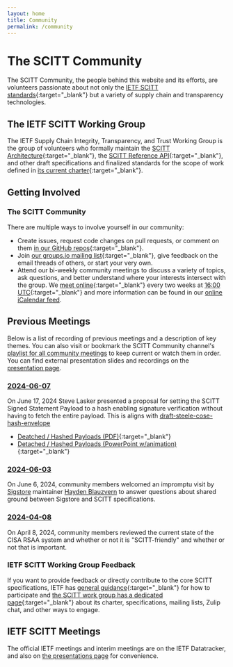 ```yaml
---
layout: home
title: Community
permalink: /community
---
```

# The SCITT Community

The SCITT Community, the people behind this website and its efforts, are volunteers passionate about not only the [IETF SCITT standards](https://datatracker.ietf.org/doc/draft-ietf-scitt-architecture/){:target="_blank"} but a variety of supply chain and transparency technologies.

## The IETF SCITT Working Group

The IETF Supply Chain Integrity, Transparency, and Trust Working Group is the group of volunteers who formally maintain the [SCITT Architecture](https://datatracker.ietf.org/doc/draft-ietf-scitt-architecture/){:target="_blank"}, the [SCITT Reference API](https://datatracker.ietf.org/doc/draft-ietf-scitt-scrapi/){:target="_blank"}, and other draft specifications and finalized standards for the scope of work defined in [its current charter](https://datatracker.ietf.org/wg/scitt/about/){:target="_blank"}.

## Getting Involved

### The SCITT Community

There are multiple ways to involve yourself in our community:

- Create issues, request code changes on pull requests, or comment on them [in our GitHub repos](https://github.com/scitt-community/){:target="_blank"}.
- Join [our groups.io mailing list](https://groups.io/g/scitt-community){:target="_blank"}, give feedback on the email threads of others, or start your very own.
- Attend our bi-weekly community meetings to discuss a variety of topics, ask questions, and better understand where your interests intersect with the group. We [meet online](https://meet.google.com/rek-mbak-nxv){:target="_blank"} every two weeks at [16:00 UTC](https://time.is/compare/300PM_5_June_2024_in_UTC/Tokyo/California/New_York/London){:target="_blank"} and more information can be found in our [online iCalendar feed](/assets/schedule.ics).

## Previous Meetings

Below is a list of recording of previous meetings and a description of key themes. You can also visit or bookmark the SCITT Community channel's [playlist for all community meetings](https://www.youtube.com/watch?v=YBGM6oRzemY&list=PL_84g0sN1F8FrrqM2eNVu3NARA4jEWF_L&pp=iAQB) to keep current or watch them in order. You can find external presentation slides and recordings on the [presentation page](/presentations).

### [2024-06-07](https://youtu.be/g4362iPXDIQ)

On June 17, 2024 Steve Lasker presented a proposal for setting the SCITT Signed Statement Payload to a hash enabling signature verification without having to fetch the entire payload. This is aligns with [draft-steele-cose-hash-envelope](https://or13.github.io/draft-steele-cose-hash-envelope/draft-steele-cose-hash-envelope.html)
- [Deatched / Hashed Payloads (PDF)](./assets/SCITT-Detached-HashedPayloads.pdf){:target="_blank"}
- [Detached / Hashed Payloads (PowerPoint w/animation)](./assets/SCITT-Detached-HashedPayloads.pptx){:target="_blank"}

### [2024-06-03](https://youtu.be/Q23GS8zK1tw?si=jl6j7FtX3Q_nRpEs)

On June 6, 2024, community members welcomed an impromptu visit by [Sigstore](https://sigstore.dev) maintainer [Hayden Blauzvern](https://github.com/haydentherapper) to answer questions about shared ground between Sigstore and SCITT specifications. 

### [2024-04-08](https://youtu.be/YBGM6oRzemY?si=aS-RVxCT6OZuCkpz)

On April 8, 2024, community members reviewed the current state of the CISA RSAA system and whether or not it is "SCITT-friendly" and whether or not that is important.

### IETF SCITT Working Group Feedback

If you want to provide feedback or directly contribute to the core SCITT specifications, IETF has [general guidance](https://www.ietf.org/participate/){:target="_blank"} for how to participate and [the SCITT work group has a dedicated page](https://datatracker.ietf.org/wg/scitt/about/){:target="_blank"} about its charter, specifications, mailing lists, Zulip chat, and other ways to engage.

## IETF SCITT Meetings

The official IETF meetings and interim meetings are on the IETF Datatracker, and also on [the presentations page](/presentations) for convenience.
